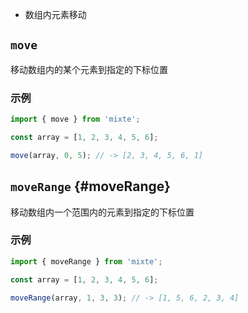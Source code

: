 - 数组内元素移动

## `move`

移动数组内的某个元素到指定的下标位置

### 示例

```ts twoslash
import { move } from 'mixte';

const array = [1, 2, 3, 4, 5, 6];

move(array, 0, 5); // -> [2, 3, 4, 5, 6, 1]
```

## `moveRange` {#moveRange}

移动数组内一个范围内的元素到指定的下标位置

### 示例

```ts twoslash
import { moveRange } from 'mixte';

const array = [1, 2, 3, 4, 5, 6];

moveRange(array, 1, 3, 3); // -> [1, 5, 6, 2, 3, 4]
```
